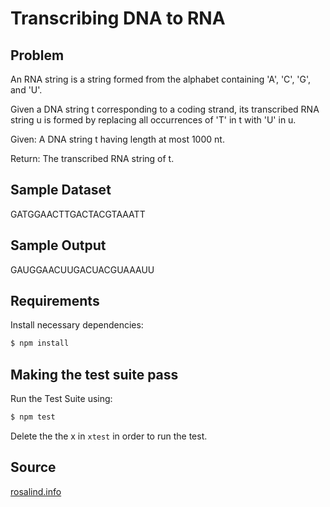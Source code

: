 # Transcribing DNA to RNA

## Problem

An RNA string is a string formed from the alphabet containing 'A', 'C', 'G', and 'U'.

Given a DNA string t corresponding to a coding strand, its transcribed RNA string u is formed by replacing all occurrences of 'T' in t with 'U' in u.

Given: A DNA string t having length at most 1000 nt.

Return: The transcribed RNA string of t.

## Sample Dataset

GATGGAACTTGACTACGTAAATT

## Sample Output

GAUGGAACUUGACUACGUAAAUU

## Requirements

Install necessary dependencies:

```bash
$ npm install
```

## Making the test suite pass

Run the Test Suite using:

```bash
$ npm test
```

Delete the the x in `xtest` in order to run the test.

## Source

[rosalind.info](http://rosalind.info/problems/rna/)
